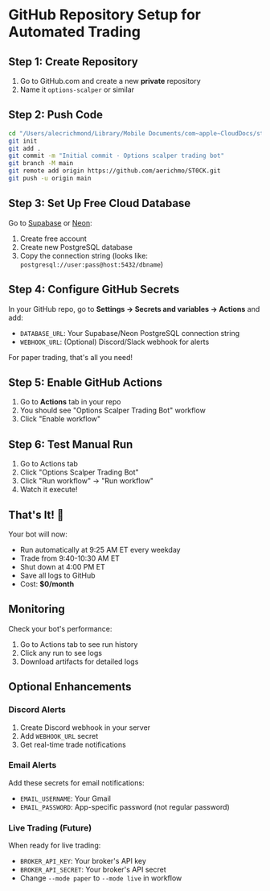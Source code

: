 # GitHub Repository Setup for Automated Trading

## Step 1: Create Repository
1. Go to GitHub.com and create a new **private** repository
2. Name it `options-scalper` or similar

## Step 2: Push Code
```bash
cd "/Users/alecrichmond/Library/Mobile Documents/com~apple~CloudDocs/st0ck/options-scalper"
git init
git add .
git commit -m "Initial commit - Options scalper trading bot"
git branch -M main
git remote add origin https://github.com/aerichmo/ST0CK.git
git push -u origin main
```

## Step 3: Set Up Free Cloud Database
Go to [Supabase](https://supabase.com) or [Neon](https://neon.tech):
1. Create free account
2. Create new PostgreSQL database
3. Copy the connection string (looks like: `postgresql://user:pass@host:5432/dbname`)

## Step 4: Configure GitHub Secrets
In your GitHub repo, go to **Settings → Secrets and variables → Actions** and add:

- `DATABASE_URL`: Your Supabase/Neon PostgreSQL connection string
- `WEBHOOK_URL`: (Optional) Discord/Slack webhook for alerts

For paper trading, that's all you need!

## Step 5: Enable GitHub Actions
1. Go to **Actions** tab in your repo
2. You should see "Options Scalper Trading Bot" workflow
3. Click "Enable workflow"

## Step 6: Test Manual Run
1. Go to Actions tab
2. Click "Options Scalper Trading Bot"
3. Click "Run workflow" → "Run workflow"
4. Watch it execute!

## That's It! 🎉

Your bot will now:
- Run automatically at 9:25 AM ET every weekday
- Trade from 9:40-10:30 AM ET
- Shut down at 4:00 PM ET
- Save all logs to GitHub
- Cost: **$0/month**

## Monitoring

Check your bot's performance:
1. Go to Actions tab to see run history
2. Click any run to see logs
3. Download artifacts for detailed logs

## Optional Enhancements

### Discord Alerts
1. Create Discord webhook in your server
2. Add `WEBHOOK_URL` secret
3. Get real-time trade notifications

### Email Alerts
Add these secrets for email notifications:
- `EMAIL_USERNAME`: Your Gmail
- `EMAIL_PASSWORD`: App-specific password (not regular password)

### Live Trading (Future)
When ready for live trading:
- `BROKER_API_KEY`: Your broker's API key
- `BROKER_API_SECRET`: Your broker's API secret
- Change `--mode paper` to `--mode live` in workflow